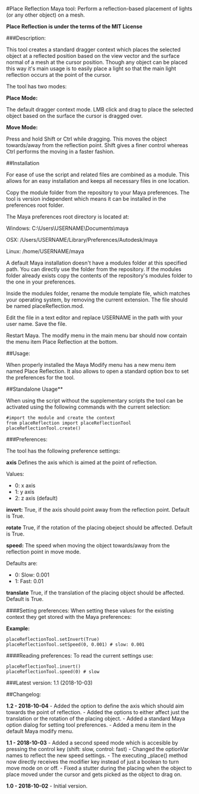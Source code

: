 #Place Reflection
Maya tool: Perform a reflection-based placement of lights (or any other object) on a mesh.

**Place Reflection is under the terms of the MIT License**

###Description:

This tool creates a standard dragger context which places the selected object at a reflected position based on the view vector and the surface normal of a mesh at the cursor position. Though any object can be placed this way it's main usage is to easily place a light so that the main light reflection occurs at the point of the cursor.

The tool has two modes:

**Place Mode:**

The default dragger context mode. LMB click and drag to place the selected object based on the surface the cursor is dragged over.


**Move Mode:**

Press and hold Shift or Ctrl while dragging. This moves the object towards/away from the reflection point. Shift gives a finer control whereas Ctrl performs the moving in a faster fashion.

##Installation

For ease of use the script and related files are combined as a module. This allows for an easy installation and keeps all necessary files in one location.

Copy the module folder from the repository to your Maya preferences. The tool is version independent which means it can be installed in the preferences root folder.

The Maya preferences root directory is located at:

Windows: C:\Users\USERNAME\Documents\maya

OSX: /Users/USERNAME/Library/Preferences/Autodesk/maya

Linux: /home/USERNAME/maya

A default Maya installation doesn't have a modules folder at this specified path. You can directly use the folder from the repository. If the modules folder already exists copy the contents of the repository's modules folder to the one in your preferences.

Inside the modules folder, rename the module template file, which matches your operating system, by removing the current extension. The file should be named placeReflection.mod.

Edit the file in a text editor and replace USERNAME in the path with your user name. Save the file.

Restart Maya. The modify menu in the main menu bar should now contain the menu item Place Reflection at the bottom.

##Usage:

When properly installed the Maya Modify menu has a new menu item named Place Reflection. It also allows to open a standard option box to set the preferences for the tool.

##Standalone Usage**

When using the script without the supplementary scripts the tool can be activated using the following commands with the current selection:

```
#import the module and create the context
from placeReflection import placeReflectionTool
placeReflectionTool.create()
```

###Preferences:

The tool has the following preference settings:

**axis**
Defines the axis which is aimed at the point of reflection.

Values:
- 0: x axis
- 1: y axis
- 2: z axis (default)

**invert:**
True, if the axis should point away from the reflection point. Default is True.

**rotate**
True, if the rotation of the placing obeject should be affected. Default is True.

**speed:**
The speed when moving the object towards/away from the reflection point in move mode.

Defaults are:
- 0: Slow: 0.001
- 1: Fast: 0.01

**translate**
True, if the translation of the placing object should be affected. Default is True.


####Setting preferences:
When setting these values for the existing context they get stored with the Maya preferences:

**Example:**

```
placeReflectionTool.setInvert(True)
placeReflectionTool.setSpeed(0, 0.001) # slow: 0.001
```


####Reading preferences:
To read the current settings use:

```
placeReflectionTool.invert()
placeReflectionTool.speed(0) # slow
```


###Latest version: 1.1 (2018-10-03)


##Changelog:

**1.2 - 2018-10-04**
    - Added the option to define the axis which should aim towards the point of reflection.
    - Added the options to either affect just the translation or the rotation of the placing object.
    - Added a standard Maya option dialog for setting tool preferences.
    - Added a menu item in the default Maya modify menu.

**1.1 - 2018-10-03**
    - Added a second speed mode which is accesible by pressing the control key (shift: slow, control: fast)
    - Changed the optionVar names to reflect the new speed settings.
    - The executing _place() method now directly receives the modifier key instead of just a boolean to turn move mode on or off.
    - Fixed a stutter during the placing when the object to place moved under the cursor and gets picked as the object to drag on.

**1.0 - 2018-10-02**
    - Initial version.
